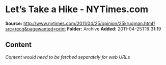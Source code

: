 # Let’s Take a Hike - NYTimes.com

**Source:** http://www.nytimes.com/2011/04/25/opinion/25krugman.html?src=recg&pagewanted=print
**Folder:** Archive
**Added:** 2011-04-25T19:31:19




## Content
*Content would need to be fetched separately for web URLs*
